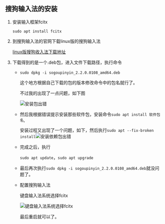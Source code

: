 ## 搜狗输入法的安装

1. 安装输入框架fcitx

   `sudo apt install fcitx`

2. 到搜狗输入法的官网下载linux版的搜狗输入法

   [linux版搜狗收入法下载地址](https://pinyin.sogou.com/linux/?r=pinyin)

3. 下载得到的是一个.deb包，进入文件下载路径，执行命令

   - `sudo dpkg -i sogoupinyin_2.2.0.0108_amd64.deb`

     这个地方根据自己下载的包的版本修改命令中的包名就行了。

     不过我的出现了一点问题，如下图

     ![安装包出错](/home/exile/project/Notes/Linux/软件安装/img/dpkg_sogou_error.png)

   - 然后我根据错误提示安装那些软件包，安装命令`sudo apt install 软件包名`,

     安装过程又出现了一个问题，如下，然后执行`sudo apt --fix-broken install`![安装依赖包出错](/home/exile/project/Notes/Linux/软件安装/img/install_sogou_packege_error.png)

   - 完成之后，执行

     `sudo apt update`，`sudo apt upgrade`

   - 最后再次执行``sudo dpkg -i sogoupinyin_2.2.0.0108_amd64.deb``就没问题了。

   - 配置搜狗输入法

     键盘输入法系统选择fcitx

     ![键盘输入法系统选择fcitx](/home/exile/project/Notes/Linux/软件安装/img/select_fcitx.png)

     最后重启就可以了。